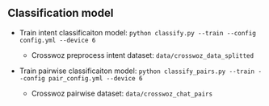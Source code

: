 ## Classification model

- Train intent classificaiton model:
    `python classify.py --train --config config.yml --device 6`

    - Crosswoz preprocess intent dataset: `data/crosswoz_data_splitted`


- Train pairwise classificaiton model:
  `python classify_pairs.py --train --config pair_config.yml --device 6`
  
    - Crosswoz pairwise dataset:
    `data/crosswoz_chat_pairs`
    



